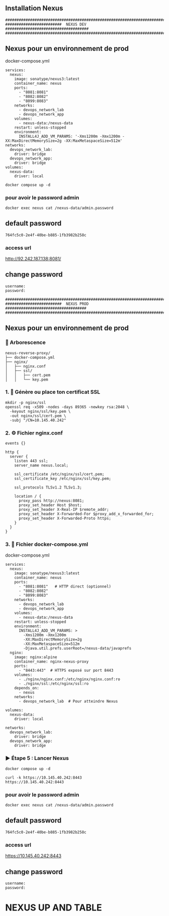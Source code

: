 ## Installation Nexus

```
###############################################################################
#########################  NEXUS DEV      #####################################
###############################################################################
```

## Nexus pour un environnement de prod

docker-compose.yml

```
services:
  nexus:
    image: sonatype/nexus3:latest
    container_name: nexus
    ports:
      - "8081:8081"
      - "8082:8082"
      - "8099:8083"
    networks:
      - devops_network_lab
      - devops_network_app
    volumes:
      - nexus-data:/nexus-data
    restart: unless-stopped
    environment:
      INSTALL4J_ADD_VM_PARAMS: '-Xms1200m -Xmx1200m -XX:MaxDirectMemorySize=2g -XX:MaxMetaspaceSize=512m'
networks:
  devops_network_lab:
    driver: bridge
  devops_network_app:
    driver: bridge
volumes:
  nexus-data:
    driver: local
```

```
docker compose up -d
```

### pour avoir le password admin

```
docker exec nexus cat /nexus-data/admin.password
```
## default password

```
764fc5c0-2e4f-40be-b885-1fb3982b258c
```

### access url 

http://92.242.187.138:8081/

## change password
```
username: 
password: 
```

```
###############################################################################
#########################  NEXUS PROD      ####################################
###############################################################################
```



## Nexus pour un environnement de prod

### 📁 Arborescence

```
nexus-reverse-proxy/
├── docker-compose.yml
├── nginx/
│   ├── nginx.conf
│   ├── ssl/
│   │   ├── cert.pem
│   │   └── key.pem
```

### 1. 🔐 Génère ou place ton certificat SSL

```
mkdir -p nginx/ssl
openssl req -x509 -nodes -days 89365 -newkey rsa:2048 \
  -keyout nginx/ssl/key.pem \
  -out nginx/ssl/cert.pem \
  -subj "/CN=10.145.40.242"
```

### 2. ⚙️ Fichier nginx.conf

```
events {}

http {
  server {
    listen 443 ssl;
    server_name nexus.local;

    ssl_certificate /etc/nginx/ssl/cert.pem;
    ssl_certificate_key /etc/nginx/ssl/key.pem;

    ssl_protocols TLSv1.2 TLSv1.3;

    location / {
      proxy_pass http://nexus:8081;
      proxy_set_header Host $host;
      proxy_set_header X-Real-IP $remote_addr;
      proxy_set_header X-Forwarded-For $proxy_add_x_forwarded_for;
      proxy_set_header X-Forwarded-Proto https;
    }
  }
}

```

### 3. 🐳 Fichier docker-compose.yml

docker-compose.yml

```
services:
  nexus:
    image: sonatype/nexus3:latest
    container_name: nexus
    ports:
      - "8081:8081"   # HTTP direct (optionnel)
      - "8082:8082"
      - "8099:8083"
    networks:
      - devops_network_lab
      - devops_network_app
    volumes:
      - nexus-data:/nexus-data
    restart: unless-stopped
    environment:
      INSTALL4J_ADD_VM_PARAMS: >
        -Xms1200m -Xmx1200m
        -XX:MaxDirectMemorySize=2g
        -XX:MaxMetaspaceSize=512m
        -Djava.util.prefs.userRoot=/nexus-data/javaprefs
  nginx:
    image: nginx:alpine
    container_name: nginx-nexus-proxy
    ports:
      - "8443:443"  # HTTPS exposé sur port 8443
    volumes:
      - ./nginx/nginx.conf:/etc/nginx/nginx.conf:ro
      - ./nginx/ssl:/etc/nginx/ssl:ro
    depends_on:
      - nexus
    networks:
      - devops_network_lab  # Pour atteindre Nexus

volumes:
  nexus-data:
    driver: local

networks:
  devops_network_lab:
    driver: bridge
  devops_network_app:
    driver: bridge
```

### ▶️ Étape 5 : Lancer Nexus

```
docker compose up -d
```

```
curl -k https://10.145.40.242:8443
https://10.145.40.242:8443
```

### pour avoir le password admin

```
docker exec nexus cat /nexus-data/admin.password
```
## default password

```
764fc5c0-2e4f-40be-b885-1fb3982b258c
```

### access url

https://10.145.40.242:8443

## change password
```
username: 
password: 
```

# NEXUS UP AND TABLE